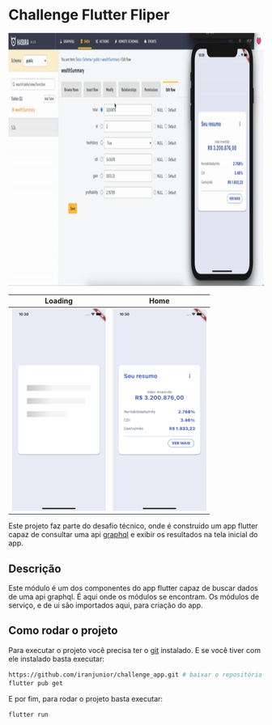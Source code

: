 # Challenge Flutter Fliper

<img src="docs/app.gif" alt="navegacao entre as páginas" height="500">

| Loading                                                              | Home                                                                |
| -------------------------------------------------------------------- | ------------------------------------------------------------------- |
| <img src="docs/loading.png" alt="imagem da tela final" height="400"> | <img src="docs/home.png" alt="imagem da segunda tela" height="400"> |

Este projeto faz parte do desafio técnico, onde é construído um app flutter capaz de consultar uma api [graphql](https://graphql.org/) e exibir os resultados na tela inicial do app.

## Descrição

Este módulo é um dos componentes do app flutter capaz de buscar dados de uma api graphql. É aqui onde os módulos se encontram. Os módulos de serviço, e de ui são importados aqui, para criação do app.
## Como rodar o projeto

Para executar o projeto você precisa ter o [git](https://git-scm.com/book/en/v2/Getting-Started-Installing-Git) instalado. E se você tiver com ele instalado basta executar:

```bash
https://github.com/iranjunior/challenge_app.git # baixar o repositório
flutter pub get
```

E por fim, para rodar o projeto basta executar:

```bash
flutter run
```

